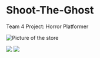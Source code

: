 # Shoot-The-Ghost
Team 4 Project: Horror Platformer

![Picture of the store](https://i.gyazo.com/d01b612a23087d2c5e664986049341ff.png)

![](https://gyazo.com/9fa454d94d10bdd2abc98ab1ad3353ac)
![](https://gyazo.com/10df1d6459f22a304080cfaece9ac8c0)

